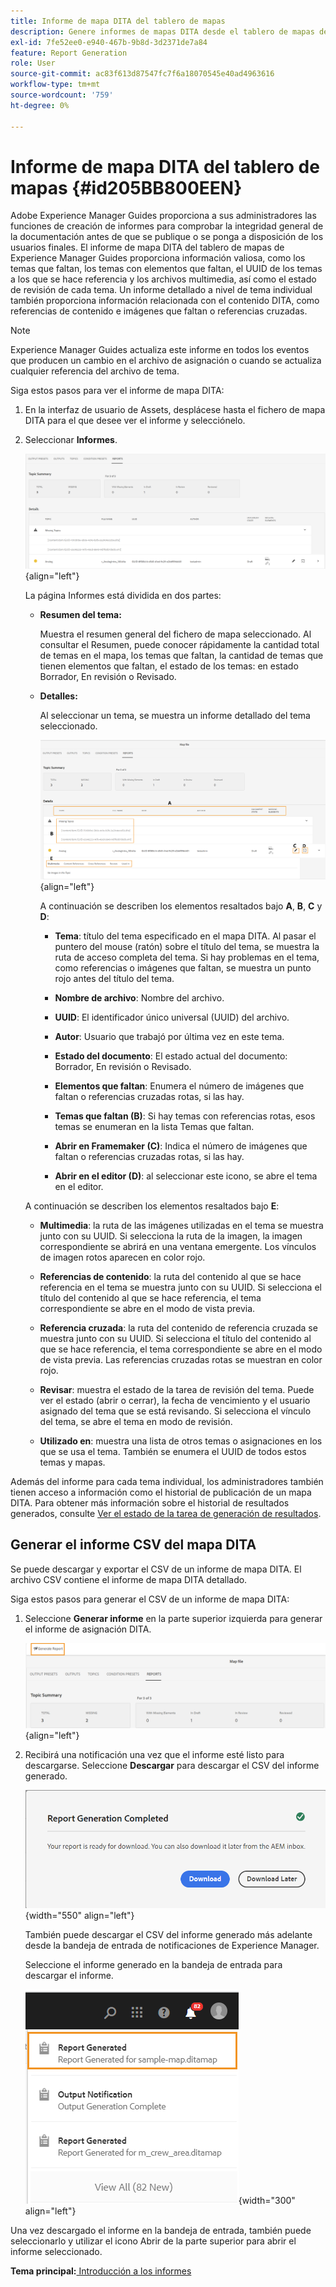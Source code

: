 ```yaml
---
title: Informe de mapa DITA del tablero de mapas
description: Genere informes de mapas DITA desde el tablero de mapas de AEM Guides. Obtenga información sobre cómo generar el CSV de un informe de mapa DITA.
exl-id: 7fe52ee0-e940-467b-9b8d-3d2371de7a84
feature: Report Generation
role: User
source-git-commit: ac83f613d87547fc7f6a18070545e40ad4963616
workflow-type: tm+mt
source-wordcount: '759'
ht-degree: 0%

---
```


# Informe de mapa DITA del tablero de mapas {#id205BB800EEN}

Adobe Experience Manager Guides proporciona a sus administradores las funciones de creación de informes para comprobar la integridad general de la documentación antes de que se publique o se ponga a disposición de los usuarios finales. El informe de mapa DITA del tablero de mapas de Experience Manager Guides proporciona información valiosa, como los temas que faltan, los temas con elementos que faltan, el UUID de los temas a los que se hace referencia y los archivos multimedia, así como el estado de revisión de cada tema. Un informe detallado a nivel de tema individual también proporciona información relacionada con el contenido DITA, como referencias de contenido e imágenes que faltan o referencias cruzadas.

>[!NOTE]
>
>Experience Manager Guides actualiza este informe en todos los eventos que producen un cambio en el archivo de asignación o cuando se actualiza cualquier referencia del archivo de tema.

Siga estos pasos para ver el informe de mapa DITA:

1. En la interfaz de usuario de Assets, desplácese hasta el fichero de mapa DITA para el que desee ver el informe y selecciónelo.

1. Seleccionar **Informes**.

   ![](images/reports-page-uuid-new.png){align="left"}

   La página Informes está dividida en dos partes:

   - **Resumen del tema:**

     Muestra el resumen general del fichero de mapa seleccionado. Al consultar el Resumen, puede conocer rápidamente la cantidad total de temas en el mapa, los temas que faltan, la cantidad de temas que tienen elementos que faltan, el estado de los temas: en estado Borrador, En revisión o Revisado.

   - **Detalles:**

     Al seleccionar un tema, se muestra un informe detallado del tema seleccionado.

     ![](images/detailed-report-uuid-new.png){align="left"}

     A continuación se describen los elementos resaltados bajo **A**, **B**, **C** y **D**:

      - **Tema**: título del tema especificado en el mapa DITA. Al pasar el puntero del mouse (ratón) sobre el título del tema, se muestra la ruta de acceso completa del tema. Si hay problemas en el tema, como referencias o imágenes que faltan, se muestra un punto rojo antes del título del tema.

      - **Nombre de archivo**: Nombre del archivo.

      - **UUID**: El identificador único universal \(UUID\) del archivo.

      - **Autor**: Usuario que trabajó por última vez en este tema.

      - **Estado del documento**: El estado actual del documento: Borrador, En revisión o Revisado.

      - **Elementos que faltan**: Enumera el número de imágenes que faltan o referencias cruzadas rotas, si las hay.

      - **Temas que faltan \(B\)**: Si hay temas con referencias rotas, esos temas se enumeran en la lista Temas que faltan.

      - **Abrir en Framemaker \(C\)**: Indica el número de imágenes que faltan o referencias cruzadas rotas, si las hay.

      - **Abrir en el editor \(D\)**: al seleccionar este icono, se abre el tema en el editor.


   A continuación se describen los elementos resaltados bajo **E**:

   - **Multimedia**: la ruta de las imágenes utilizadas en el tema se muestra junto con su UUID. Si selecciona la ruta de la imagen, la imagen correspondiente se abrirá en una ventana emergente. Los vínculos de imagen rotos aparecen en color rojo.

   - **Referencias de contenido**: la ruta del contenido al que se hace referencia en el tema se muestra junto con su UUID. Si selecciona el título del contenido al que se hace referencia, el tema correspondiente se abre en el modo de vista previa.

   - **Referencia cruzada**: la ruta del contenido de referencia cruzada se muestra junto con su UUID. Si selecciona el título del contenido al que se hace referencia, el tema correspondiente se abre en el modo de vista previa. Las referencias cruzadas rotas se muestran en color rojo.

   - **Revisar**: muestra el estado de la tarea de revisión del tema. Puede ver el estado \(abrir o cerrar\), la fecha de vencimiento y el usuario asignado del tema que se está revisando. Si selecciona el vínculo del tema, se abre el tema en modo de revisión.

   - **Utilizado en**: muestra una lista de otros temas o asignaciones en los que se usa el tema. También se enumera el UUID de todos estos temas y mapas.

Además del informe para cada tema individual, los administradores también tienen acceso a información como el historial de publicación de un mapa DITA. Para obtener más información sobre el historial de resultados generados, consulte [Ver el estado de la tarea de generación de resultados](generate-output-for-a-dita-map.md#viewing_output_history).

## Generar el informe CSV del mapa DITA

Se puede descargar y exportar el CSV de un informe de mapa DITA. El archivo CSV contiene el informe de mapa DITA detallado.

Siga estos pasos para generar el CSV de un informe de mapa DITA:

1. Seleccione **Generar informe** en la parte superior izquierda para generar el informe de asignación DITA.

   ![](images/generate-DITA-map-report-new.png){align="left"}

1. Recibirá una notificación una vez que el informe esté listo para descargarse. Seleccione **Descargar** para descargar el CSV del informe generado.

   ![](images/download-report-dialog-new.png){width="550" align="left"}


   También puede descargar el CSV del informe generado más adelante desde la bandeja de entrada de notificaciones de Experience Manager.

   Seleccione el informe generado en la bandeja de entrada para descargar el informe.

   ![](images/report-inbox--notification.png){width="300" align="left"}

Una vez descargado el informe en la bandeja de entrada, también puede seleccionarlo y utilizar el icono Abrir de la parte superior para abrir el informe seleccionado.

**Tema principal:**[ Introducción a los informes](reports-intro.md)
